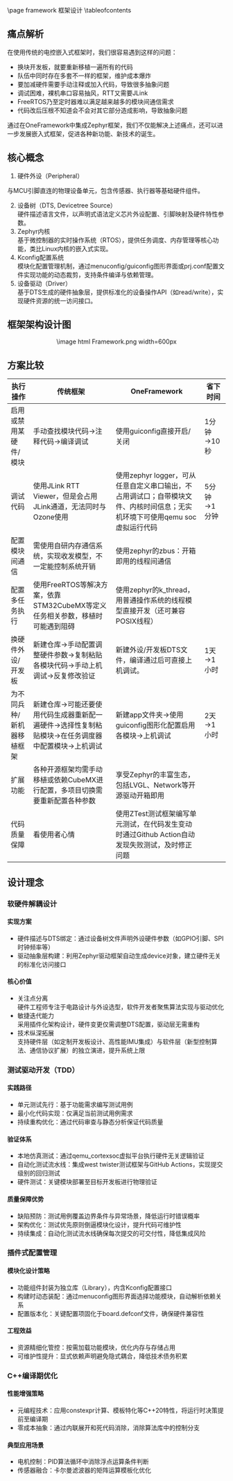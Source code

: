 \page framework 框架设计
\tableofcontents

## 痛点解析

在使用传统的电控嵌入式框架时，我们很容易遇到这样的问题：

+ 换块开发板，就要重新移植一遍所有的代码
+ 队伍中同时存在多套不一样的框架，维护成本爆炸
+ 要加减硬件需要手动注释或加入代码，导致很多抽象问题
+ 调试困难，裸机串口容易抽风，RTT又需要JLink
+ FreeRTOS乃至定时器难以满足越来越多的模块间通信需求
+ 代码改后压根不知道会不会对其它部分造成影响，导致抽象问题

通过在OneFramework中集成Zephyr框架，我们不仅能解决上述痛点，还可以进一步发展嵌入式框架，促进各种新功能、新技术的诞生。

## 核心概念

1. 硬件外设（Peripheral）

与MCU引脚直连的物理设备单元，包含传感器、执行器等基础硬件组件。

2. 设备树（DTS, Devicetree Source）  
   硬件描述语言文件，以声明式语法定义芯片外设配置、引脚映射及硬件特性参数。
3. Zephyr内核  
   基于微控制器的实时操作系统（RTOS），提供任务调度、内存管理等核心功能，类比Linux内核的嵌入式实现。
4. Kconfig配置系统  
   模块化配置管理机制，通过menuconfig/guiconfig图形界面或prj.conf配置文件实现功能的动态裁剪，支持条件编译与依赖管理。
5. 设备驱动（Driver）  
   基于DTS生成的硬件抽象层，提供标准化的设备操作API（如read/write），实现硬件资源的统一访问接口。

## 框架架构设计图

<center>
\image html Framework.png width=600px
</center>

## 方案比较

| 执行操作          | 传统框架                                               | OneFramework                                                             | 省下时间    |
|---------------|----------------------------------------------------|--------------------------------------------------------------------------|---------|
| 启用或禁用某硬件/模块   | 手动查找模块代码→注释代码→编译调试                                 | 使用guiconfig直接开启/关闭                                                       | 1分钟→10秒 |
| 调试代码          | 使用JLink RTT Viewer，但是会占用JLink通道，无法同时与Ozone使用       | 使用zephyr logger，可从任意自定义串口输出，不占用调试口；自带模块文件、内核时间信息；无实机环境下可使用qemu soc虚拟运行代码 | 5分钟→1分钟 |
| 配置模块间通信       | 需使用自研内存通信系统，实现收发模型，不一定能控制系统开销                      | 使用zephyr的zbus：开箱即用的线程间通信                                                 |         |
| 配置多任务执行       | 使用FreeRTOS等解决方案，依靠STM32CubeMX等定义任务相关参数，移植时可能遇到阻碍   | 使用zephyr的k_thread，用普通操作系统的线程模型直接开发（还可兼容POSIX线程）                          |         |
| 换硬件外设/开发板     | 新建仓库→手动配置调整硬件参数→复制粘贴各模块代码→手动上机调试→反复修改验证            | 新建外设/开发板DTS文件，编译通过后可直接上机调试。                                              | 1天→1小时  |
| 为不同兵种/新机器移植框架 | 新建仓库→可能还要使用代码生成器重新配一遍硬件→选择性复制粘贴模块→在任务调度器中配置模块→上机调试 | 新建app文件夹→使用guiconfig图形化配置启用各模块→上机调试                                      | 2天→1小时  |
| 扩展功能          | 各种开源框架均需手动移植或依赖CubeMX进行配置，多项目切换需要重新配置各种参数          | 享受Zephyr的丰富生态，包括LVGL、Network等开源驱动开箱即用                                    |         |
| 代码质量保障        | 看使用者心情                                             | 使用ZTest测试框架编写单元测试，在代码发生变动时通过Github Action自动发现失败测试，及时修正问题                 |         |

## 设计理念

### 软硬件解耦设计

#### 实现方案

+ 硬件描述与DTS绑定：通过设备树文件声明外设硬件参数（如GPIO引脚、SPI时钟频率等）
+ 驱动抽象层构建：利用Zephyr驱动框架自动生成device对象，建立硬件无关的标准化访问接口

#### 核心价值

+ 关注点分离  
  硬件工程师专注于电路设计与外设选型，软件开发者聚焦算法实现与驱动优化
+ 敏捷迭代能力  
  采用插件化架构设计，硬件变更仅需调整DTS配置，驱动层无需重构
+ 技术纵深拓展  
  支持硬件层（如定制开发板设计、高性能IMU集成）与软件层（新型控制算法、通信协议扩展）的独立演进，提升系统上限

### 测试驱动开发（TDD）

#### 实践路径

+ 单元测试先行：基于功能需求编写测试用例
+ 最小化代码实现：仅满足当前测试用例需求
+ 持续重构优化：通过代码审查与静态分析保证代码质量

#### 验证体系

+ 本地仿真测试：通过qemu_cortexsoc虚拟平台执行硬件无关逻辑验证
+ 自动化测试流水线：集成west twister测试框架与GitHub Actions，实现提交级别的回归测试
+ 硬件测试：关键模块部署至目标开发板进行物理验证

#### 质量保障优势

+ 缺陷预防：测试用例覆盖边界条件与异常场景，降低运行时错误概率
+ 架构优化：测试优先原则倒逼模块化设计，提升代码可维护性
+ 持续集成：自动化测试流水线确保每次提交的可交付性，降低集成风险

### 插件式配置管理

#### 模块化设计策略

+ 功能组件封装为独立库（Library），内含Kconfig配置接口
+ 构建时动态装配：通过menuconfig图形界面选择功能模块，自动解析依赖关系
+ 配置版本化：关键配置项固化于board.defconf文件，确保硬件兼容性

#### 工程效益

+ 资源精细化管控：按需加载功能模块，优化内存与存储占用
+ 可维护性提升：显式依赖声明避免隐式耦合，降低技术债务积累

### C++编译期优化

#### 性能增强策略

+ 元编程技术：应用constexpr计算、模板特化等C++20特性，将运行时决策提前至编译期
+ 零成本抽象：通过内联展开和死代码消除，消除算法库中的控制分支

#### 典型应用场景

+ 电机控制：PID算法循环中消除浮点运算条件判断
+ 传感器融合：卡尔曼滤波器的矩阵运算模板化优化

